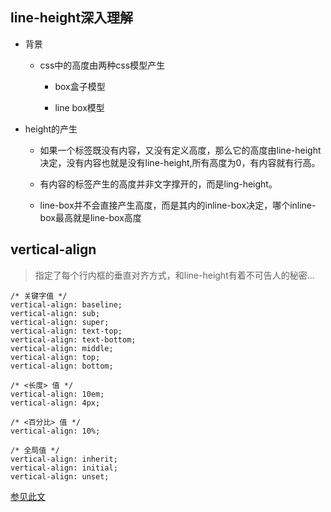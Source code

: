 ## line-height深入理解

* 背景

  - css中的高度由两种css模型产生

    + box盒子模型

    + line box模型

* height的产生

  - 如果一个标签既没有内容，又没有定义高度，那么它的高度由line-height决定，没有内容也就是没有line-height,所有高度为0，有内容就有行高。

  - 有内容的标签产生的高度并非文字撑开的，而是ling-height。

  - line-box并不会直接产生高度，而是其内的inline-box决定，哪个inline-box最高就是line-box高度


## vertical-align

  > 指定了每个行内框的垂直对齐方式，和line-height有着不可告人的秘密...

  ```
  /* 关键字值 */
  vertical-align: baseline;
  vertical-align: sub;
  vertical-align: super;
  vertical-align: text-top;
  vertical-align: text-bottom;
  vertical-align: middle;
  vertical-align: top;
  vertical-align: bottom;

  /* <长度> 值 */
  vertical-align: 10em;
  vertical-align: 4px;

  /* <百分比> 值 */
  vertical-align: 10%;

  /* 全局值 */
  vertical-align: inherit;
  vertical-align: initial;
  vertical-align: unset;
  ```

  [参见此文](http://www.zhangxinxu.com/wordpress/2015/08/css-deep-understand-vertical-align-and-line-height/)
